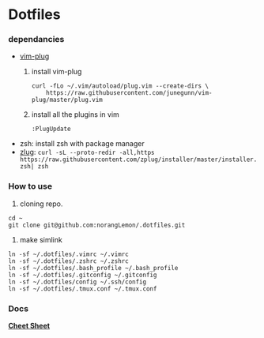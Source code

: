 Dotfiles
=========

### dependancies
* [vim-plug](https://github.com/junegunn/vim-plug)
    1. install vim-plug

        ```
        curl -fLo ~/.vim/autoload/plug.vim --create-dirs \
            https://raw.githubusercontent.com/junegunn/vim-plug/master/plug.vim
        ```
    1. install all the plugins in vim
    
        ```
        :PlugUpdate
        ```
* zsh: install zsh with package manager
* [zlug](https://github.com/zplug/zplug):  `curl -sL --proto-redir -all,https https://raw.githubusercontent.com/zplug/installer/master/installer.zsh| zsh`

### How to use

1. cloning repo.

  ```
  cd ~
  git clone git@github.com:norangLemon/.dotfiles.git
  ```
  
1. make simlink
  ```
  ln -sf ~/.dotfiles/.vimrc ~/.vimrc
  ln -sf ~/.dotfiles/.zshrc ~/.zshrc
  ln -sf ~/.dotfiles/.bash_profile ~/.bash_profile
  ln -sf ~/.dotfiles/.gitconfig ~/.gitconfig
  ln -sf ~/.dotfiles/config ~/.ssh/config
  ln -sf ~/.dotfiles/.tmux.conf ~/.tmux.conf
  ```

### Docs
**[Cheet Sheet](https://github.com/norangLemon/.dotfiles/blob/master/docs/CheetSheet.md)** 
